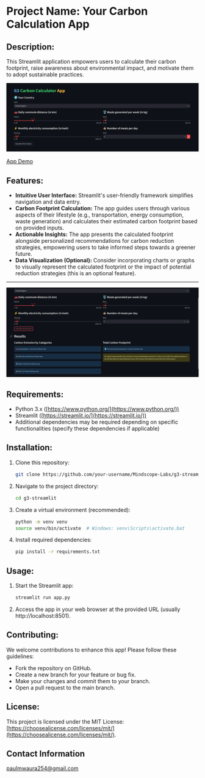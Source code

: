 # **Project Name:** Your Carbon Calculation App

## **Description:**

This Streamlit application empowers users to calculate their carbon footprint, raise awareness about environmental impact, and motivate them to adopt sustainable practices. 

![Homepage](imgs/home.png) 
<br />

[App Demo](https://mindscope-labs-g3-streamlit-app-zyhswq.streamlit.app/)

## **Features:**

* **Intuitive User Interface:** Streamlit's user-friendly framework simplifies navigation and data entry.
* **Carbon Footprint Calculation:** The app guides users through various aspects of their lifestyle (e.g., transportation, energy consumption, waste generation) and calculates their estimated carbon footprint based on provided inputs.
* **Actionable Insights:** The app presents the calculated footprint alongside personalized recommendations for carbon reduction strategies, empowering users to take informed steps towards a greener future. 
* **Data Visualization (Optional):** Consider incorporating charts or graphs to visually represent the calculated footprint or the impact of potential reduction strategies (this is an optional feature).
---

![Results](imgs/results.png)

## **Requirements:**

* Python 3.x ([https://www.python.org/](https://www.python.org/))
* Streamlit ([https://streamlit.io/](https://streamlit.io/))
* Additional dependencies may be required depending on specific functionalities (specify these dependencies if applicable)

## **Installation:**

1. Clone this repository:
   ```bash
   git clone https://github.com/your-username/Mindscope-Labs/g3-streamlit
   ```
2. Navigate to the project directory:
   ```bash
   cd g3-streamlit
   ```
3. Create a virtual environment (recommended):
   ```bash
   python -m venv venv
   source venv/bin/activate  # Windows: venv\Scripts\activate.bat
   ```
4. Install required dependencies:
   ```bash
   pip install -r requirements.txt
   ```

## **Usage:**

1. Start the Streamlit app:
   ```bash
   streamlit run app.py
   ```
2. Access the app in your web browser at the provided URL (usually http://localhost:8501).

## **Contributing:**

We welcome contributions to enhance this app! Please follow these guidelines:

* Fork the repository on GitHub.
* Create a new branch for your feature or bug fix.
* Make your changes and commit them to your branch.
* Open a pull request to the main branch.

## **License:**

This project is licensed under the MIT License: [https://choosealicense.com/licenses/mit/](https://choosealicense.com/licenses/mit/).

## Contact Information
[paulmwaura254@gmail.com](mailto:paulmwaura254@gmail.com)